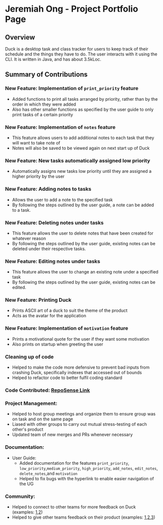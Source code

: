 # Jeremiah Ong - Project Portfolio Page

## Overview
Duck is a desktop task and class tracker for users to keep track of their schedule and the things they have to do. The user interacts with it using the CLI. It is written in Java, and has about 3.5kLoc.


## Summary of Contributions

### New Feature: Implementation of ```print_priority``` feature

- Added functions to print all tasks arranged by priority, rather than by the order in which they were added
- Also has other smaller functions as specified by the user guide to only print tasks of a certain priority

### New Feature: Implementation of ```notes``` feature

- This feature allows users to add additional notes to each task that they will want to take note of
- Notes will also be saved to be viewed again on next start up of Duck

### New Feature: New tasks automatically assigned low priority

- Automatically assigns new tasks low priority until they are assigned a higher priority by the user


### New Feature: Adding notes to tasks

- Allows the user to add a note to the specified task
- By following the steps outlined by the user guide, a note can be added to a task.

### New Feature: Deleting notes under tasks

- This feature allows the user to delete notes that have been created for whatever reason  
- By following the steps outlined by the user guide, existing notes can be deleted under their respective tasks.

### New Feature: Editing notes under tasks

- This feature allows the user to change an existing note under a specified task  
- By following the steps outlined by the user guide, existing notes can be edited.

### New Feature: Printing Duck

- Prints ASCII art of a duck to suit the theme of the product
- Acts as the avatar for the application

### New Feature: Implementation of ```motivation``` feature

- Prints a motivational quote for the user if they want some motivation
- Also prints on startup when greeting the user

### Cleaning up of code

- Helped to make the code more defensive to prevent bad inputs from crashing Duck, specifically indexes that accessed out of bounds
- Helped to refactor code to better fulfil coding standard

### Code Contributed: [RepoSense Link](https://nus-cs2113-ay2223s2.github.io/tp-dashboard/?search=miahjerry&breakdown=true&sort=groupTitle%20dsc&sortWithin=title&since=2023-02-17&timeframe=commit&mergegroup=&groupSelect=groupByRepos&checkedFileTypes=docs~functional-code~test-code~other)

### Project Management:

- Helped to host group meetings and organize them to ensure group was on task and on the same page
- Liased with other groups to carry out mutual stress-testing of each other's product 
- Updated team of new merges and PRs whenever necessary

### Documentation:
- User Guide:
    - Added documentation for the features ```print_priority```, ```low_priority```,```medium_priority```, ```high_priority```, ```add_notes```, ```edit_notes```, ```delete_notes```,and ```motivation```
    - Helped to fix bugs with the hyperlink to enable easier navigation of the UG

### Community:
- Helped to connect to other teams for more feedback on Duck (examples: [1](https://ginger-vicuna-3c7.notion.site/Duck-jar-62da4045517945f880b94392f6c0478e),[2](https://docs.google.com/document/d/1Um9IQ-UzBePFyVlHz3TH4wGpermMRMWOpBLmJe6c0IM/edit?usp=sharing))
- Helped to give other teams feedback on their product (examples: [1](https://docs.google.com/document/d/1UVnMxMm19w6zJRVTrtQq-U1MtQGjcguNfLYa4f1Uh28/edit?usp=sharing),[2](https://docs.google.com/document/d/1JXlZDlqaf9X08aNsDAeK3y8I08eVEqsbz_Pqo6yOFTo/edit?usp=sharing),[3](https://github.com/miahjerry/ped/issues/4))